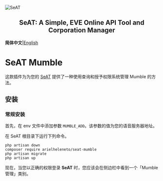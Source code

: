 ![SeAT](https://i.imgur.com/aPPOxSK.png)

<h2 align="center">
SeAT: A Simple, EVE Online API Tool and Corporation Manager
</h2>

**简体中文**|[English](./docs/en-US.md)

# SeAT Mumble

这款插件为为您的 [SeAT](https://github.com/eveseat/seat) 提供了一种使用查询和授予权限系统管理 Mumble 的方法。

## 安装

### 常规安装

首先，在 env 文件中添加参数 `MUMBLE_ADD`。该参数的值为您的语音服务器地址。

在 SeAT 根目录下运行下列命令。

```shell
php artisan down
composer require arielheleneto/seat-mumble
php artisan migrate
php artisan up
```

现在，当您以正确的权限登录 **SeAT** 时，您应该会在侧边栏中看到一个「Mumble 管理」类别。